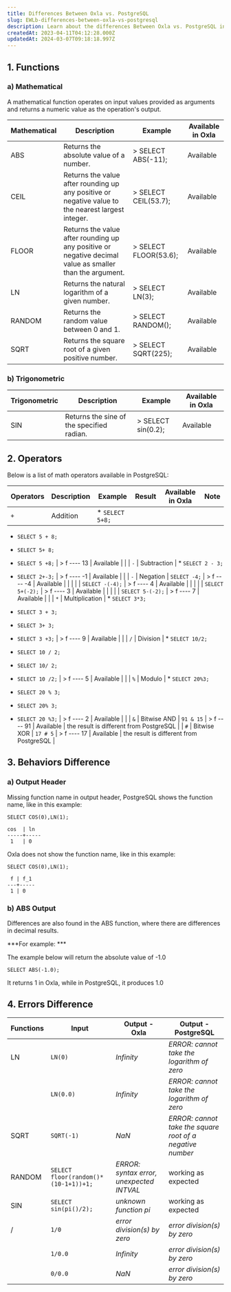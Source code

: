 ```yaml
---
title: Differences Between Oxla vs. PostgreSQL
slug: EWLb-differences-between-oxla-vs-postgresql
description: Learn about the differences Between Oxla vs. PostgreSQL in handling functions, operators, errors, and behaviors. An in-depth comparison of various details.
createdAt: 2023-04-11T04:12:28.000Z
updatedAt: 2024-03-07T09:18:18.997Z
---
```


## **1. Functions**

### a) Mathematical

A mathematical function operates on input values provided as arguments and returns a numeric value as the operation's output.

| **Mathematical** | **Description**                                                                                          | **Example**           | **Available in Oxla** |
| ---------------- | -------------------------------------------------------------------------------------------------------- | --------------------- | --------------------- |
| ABS              | Returns the absolute value of a number.                                                                  | > SELECT  ABS(-11);   | Available             |
| CEIL             | Returns the value after rounding up any positive or negative value to the nearest largest integer.&#x20; | > SELECT CEIL(53.7);  | Available             |
| FLOOR            | Returns the value after rounding up any positive or negative decimal value as smaller than the argument. | > SELECT FLOOR(53.6); | Available             |
| LN               | Returns the natural logarithm of a given number.                                                         | > SELECT LN(3);       | Available             |
| RANDOM           | Returns the random value between 0 and 1.                                                                | > SELECT RANDOM();    | Available             |
| SQRT             | Returns the square root of a given positive number.                                                      | > SELECT SQRT(225);   | Available             |

### b) Trigonometric

| **Trigonometric** | **Description**                           | **Example**        | **Available in Oxla** |
| ----------------- | ----------------------------------------- | ------------------ | --------------------- |
| SIN               | Returns the sine of the specified radian. | > SELECT sin(0.2); | Available             |

## **2. Operators**

Below is a list of math operators available in PostgreSQL:

| **Operators** | **Description** | **Example**                                                                        | **Result**               | **Available in Oxla** | **Note**                                |
| ------------- | --------------- | ---------------------------------------------------------------------------------- | ------------------------ | --------------------- | --------------------------------------- |
| `+`           | Addition        | *   `SELECT 5+8;`

*   `SELECT 5 + 8;`

*   `SELECT 5+ 8;`

*   `SELECT 5 +8;`     | >  f  &#xA;----&#xA; 13  | Available             |                                         |
| `-`           | Subtraction     | *   `SELECT 2 - 3;`

*   `SELECT 2+-3;`                                            | >  f  &#xA;----&#xA; \-1 | Available             |                                         |
| `-`           | Negation        | `SELECT -4;`                                                                       | >  f  &#xA;----&#xA; \-4 | Available             |                                         |
|               |                 | `SELECT -(-4);`                                                                    | >  f  &#xA;----&#xA; 4   | Available             |                                         |
|               |                 | `SELECT 5+(-2);`                                                                   | >  f  &#xA;----&#xA; 3   | Available             |                                         |
|               |                 | `SELECT 5-(-2);`                                                                   | >  f &#xA;----&#xA; 7    | Available             |                                         |
| `*`           | Multiplication  | *   `SELECT 3*3;`

*   `SELECT 3 + 3;`

*   `SELECT 3+ 3;`

*   `SELECT 3 +3;`     | >  f  &#xA;----&#xA; 9   | Available             |                                         |
| `/`           | Division&#x20;  | *   `SELECT 10/2;`

*   `SELECT 10 / 2;`

*   `SELECT 10/ 2;`

*   `SELECT 10 /2;` | >  f  &#xA;----&#xA; 5   | Available             |                                         |
| `%`           | Modulo          | *   `SELECT 20%3;`

*   `SELECT 20 % 3;`

*   `SELECT 20% 3;`

*   `SELECT 20 %3;` | >  f  &#xA;----&#xA; 2   | Available             |                                         |
| `&`           | Bitwise AND     | `91 & 15`                                                                          | >  f  &#xA;----&#xA; 91  | Available             | the result is different from PostgreSQL |
| `#`           | Bitwise XOR     | `17 # 5`                                                                           | >  f  &#xA;----&#xA; 17  | Available             | the result is different from PostgreSQL |

## **3. Behaviors Difference**

### a) Output Header

Missing function name in output header, PostgreSQL shows the function name, like in this example:

```pgsql
SELECT COS(0),LN(1);
```

```pgsql
cos  | ln 
-----+-----
 1   | 0
```

Oxla does not show the function name, like in this example:

```pgsql
SELECT COS(0),LN(1);
```

```pgsql
 f | f_1 
---+-----
 1 | 0
```

### b) ABS Output

Differences are also found in the ABS function, where there are differences in decimal results.&#x20;

***For example: ***

The example below will return the absolute value of -1.0

```pgsql
SELECT ABS(-1.0);
```

It returns 1 in Oxla, while in PostgreSQL, it produces 1.0

## **4. Errors Difference**

| **Functions** | **Input**                            | **Output - Oxla**                        | **Output - PostgreSQL**                                   |
| ------------- | ------------------------------------ | ---------------------------------------- | --------------------------------------------------------- |
| LN            | `LN(0)`                              | *Infinity*                               | *ERROR: cannot take the logarithm of zero*                |
|               | `LN(0.0)`                            | *Infinity*                               | *ERROR: cannot take the logarithm of zero*                |
| SQRT          | `SQRT(-1)`                           | *NaN*                                    | *ERROR: cannot take the square root of a negative number* |
| RANDOM        | `SELECT floor(random()*(10-1+1))+1;` | *ERROR: syntax error, unexpected INTVAL* | working as expected                                       |
| SIN           | `SELECT sin(pi()/2);`                | *unknown function pi*                    | working as expected                                       |
| /             | `1/0`                                | *error division(s) by zero*              | *error division(s) by zero*                               |
|               | `1/0.0`                              | *Infinity*                               | *error division(s) by zero*                               |
|               | `0/0.0`                              | *NaN*                                    | *error division(s) by zero*                               |



